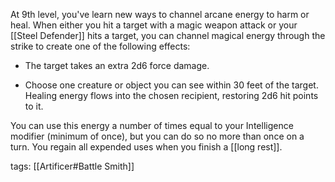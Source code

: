 At 9th level, you've learn new ways to channel arcane energy to harm or heal. When either you hit a target with a magic weapon attack or your [[Steel Defender]] hits a target, you can channel magical energy through the strike to create one of the following effects:

-   The target takes an extra 2d6 force damage.

-   Choose one creature or object you can see within 30 feet of the target. Healing energy flows into the chosen recipient, restoring 2d6 hit points to it.

You can use this energy a number of times equal to your Intelligence modifier (minimum of once), but you can do so no more than once on a turn. You regain all expended uses when you finish a [[long rest]].

tags: [[Artificer#Battle Smith]]